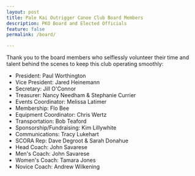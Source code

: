 ```yaml
---
layout: post
title: Pale Kai Outrigger Canoe Club Board Members
description: PKO Board and Elected Officials
feature: false
permalink: /board/

---
```


Thank you to the board members who selflessly volunteer their time and talent behind the scenes to keep this club operating smoothly:

- President:                Paul Worthington
- Vice President:           Jared Heinemann
- Secretary:                Jill O'Connor
- Treasurer:                Nancy Needham & Stephanie Currier
- Events Coordinator:       Melissa Latimer
- Membership:               Flo Bee
- Equipment Coordinator:    Chris Wertz
- Transportation:           Bob Teaford
- Sponsorship/Fundraising:  Kim Lillywhite
- Communications:           Tracy Lukehart
- SCORA Rep:                Dave Degroot & Sarah Donahue
- Head Coach:               John Savarese
- Men's Coach:              John Savarese
- Women's Coach:            Tamara Jones
- Novice Coach:             Andrew Wilkening
